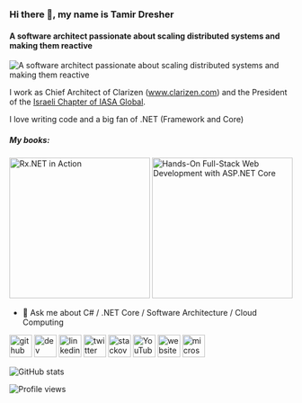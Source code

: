 ### Hi there 👋, my name is Tamir Dresher
#### A software architect passionate about scaling distributed systems and making them reactive 
![A software architect passionate about scaling distributed systems and making them reactive ](https://lrqxxq.am.files.1drv.com/y4mXVvaQphG-1hgJK_-PZztvUHGK-10qyOp2wqs2bK-XdtmBi7YvdXg_g2aXefy4TGIIncZxEMkHWStKXbHrEPGlWWBZcendSfsAY1-A0Oth6B3a6KNsOTuN0DLbJuXCq6KcDAIwgPpPr8d7YrZenspZt-R939Ku_NTG92b9o0XmjtVtV_YEG_KhjmS5ha3l3tDPW_cJ0Tvz9bzCjWlERzYLA?width=1182&height=354&cropmode=none)

I work as Chief Architect of Clarizen (www.clarizen.com) and the President of the [Israeli Chapter of IASA Global](https://www.israelclouds.com/iasaisrael).

I love writing code and a big fan of .NET (Framework and Core) 

##### My books: 
[<img src='https://images-na.ssl-images-amazon.com/images/I/51hLPrJ+5YL._SX404_BO1,204,203,200_.jpg' alt='Rx.NET in Action' height='250'>](http://manning.com/dresher/?a_aid=8ec75026&a_bid=8ec75026) [<img src='https://images-na.ssl-images-amazon.com/images/I/41nS-A7vOqL._SX397_BO1,204,203,200_.jpg' alt='Hands-On Full-Stack Web Development with ASP.NET Core' height='250'>](https://www.amazon.com/Hands-Full-Stack-Development-ASP-NET-Core/dp/178862288X) 


- 💬 Ask me about C# / .NET Core / Software Architecture / Cloud Computing 


[<img src='https://cdn.jsdelivr.net/npm/simple-icons@3.0.1/icons/github.svg' alt='github' height='40'>](https://github.com/tamirdresher)  [<img src='https://cdn.jsdelivr.net/npm/simple-icons@3.0.1/icons/dev-dot-to.svg' alt='dev' height='40'>](https://dev.to/https://dev.to/tamir_dresher)  [<img src='https://cdn.jsdelivr.net/npm/simple-icons@3.0.1/icons/linkedin.svg' alt='linkedin' height='40'>](https://www.linkedin.com/in/tamirdresher//)  [<img src='https://cdn.jsdelivr.net/npm/simple-icons@3.0.1/icons/twitter.svg' alt='twitter' height='40'>](https://twitter.com/tamir_dresher)  [<img src='https://cdn.jsdelivr.net/npm/simple-icons@3.0.1/icons/stackoverflow.svg' alt='stackoverflow' height='40'>](https://stackoverflow.com/users/472463)  [<img src='https://cdn.jsdelivr.net/npm/simple-icons@3.0.1/icons/youtube.svg' alt='YouTube' height='40'>](https://www.youtube.com/channel/UCJjIx4kJC-tEuFDO5wwN5kg)  [<img src='https://cdn.jsdelivr.net/npm/simple-icons@3.0.1/icons/icloud.svg' alt='website' height='40'>](http://www.tamirdresher.com)  [<img src='https://mvp.microsoft.com/Content/Images/MVP_Reconnect_Logo_Blue_Color_RGB.png' alt='microsoft' height='40'>](https://mvp.microsoft.com/en-us/PublicProfile/5002689?fullName=Tamir%20Dresher)  

![GitHub stats](https://github-readme-stats.vercel.app/api?username=tamirdresher&show_icons=true)  

![Profile views](https://gpvc.arturio.dev/tamirdresher)  
